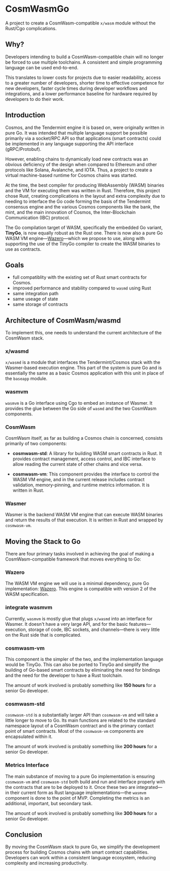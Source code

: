 # CosmWasmGo

A project to create a CosmWasm-compatible `x/wasm` module without the Rust/Cgo complications.

## Why?

Developers intending to build a CosmWasm-compatible chain will no longer be forced to use multiple toolchains. A consistent and simple programming language can be used end-to-end.

This translates to lower costs for projects due to easier readability, access to a greater number of developers, shorter time to effective competence for new developers, faster cycle times during developer workflows and integrations, and a lower performance baseline for hardware required by developers to do their work.

## Introduction

Cosmos, and the Tendermint engine it is based on, were originally written in pure Go. It was intended that multiple language support be possible primarily via a socket/RPC API so that applications (smart contracts) could be implemented in any language supporting the API interface (gRPC/Protobuf).

However, enabling chains to dynamically load new contracts was an obvious deficiency of the design when compared to Ethereum and other protocols like Solana, Avalanche, and IOTA. Thus, a project to create a virtual machine-based runtime for Cosmos chains was started.

At the time, the best compiler for producing WebAssembly (WASM) binaries and the VM for executing them was written in Rust. Therefore, this project chose Rust, creating complications in the layout and extra complexity due to needing to interface the Go code forming the basis of the Tendermint consensus engine and the various Cosmos components like the bank, the mint, and the main innovation of Cosmos, the Inter-Blockchain Communication (IBC) protocol.

The Go compilation target of WASM, specifically the embedded Go variant, **TinyGo**, is now equally robust as the Rust one. There is now also a pure Go WASM VM engine—[Wazero](https://github.com/tetratelabs/wazero)—which we propose to use, along with supporting the use of the TinyGo compiler to create the WASM binaries to use as contracts.

## Goals

* full compatiblity with the existing set of Rust smart contracts for Cosmos.
* improved performance and stability compared to `wasmd` using Rust
* same integration path
* same useage of state
* same storage of contracts

## Architecture of CosmWasm/wasmd

To implement this, one needs to understand the current architecture of the CosmWasm stack.

### x/wasmd

`x/wasmd` is a module that interfaces the Tendermint/Cosmos stack with the Wasmer-based execution engine. This part of the system is pure Go and is essentially the same as a basic Cosmos application with this unit in place of the `baseapp` module.

### wasmvm

`wasmvm` is a Go interface using Cgo to embed an instance of Wasmer. It provides the glue between the Go side of `wasmd` and the two CosmWasm components.

### CosmWasm

CosmWasm itself, as far as building a Cosmos chain is concerned, consists primarily of two components:

* **cosmwasm-std**: A library for building WASM smart contracts in Rust. It provides contract management, access control, and IBC interface to allow reading the current state of other chains and vice versa.

* **cosmwasm-vm**: This component provides the interface to control the WASM VM engine, and in the current release includes contract validation, memory-pinning, and runtime metrics information. It is written in Rust.

### Wasmer

Wasmer is the backend WASM VM engine that can execute WASM binaries and return the results of that execution. It is written in Rust and wrapped by `cosmwasm-vm`.

## Moving the Stack to Go

There are four primary tasks involved in achieving the goal of making a CosmWasm-compatible framework that moves everything to Go:

### Wazero

The WASM VM engine we will use is a minimal dependency, pure Go implementation: [Wazero](https://github.com/tetratelabs/wazero). This engine is compatible with version 2 of the WASM specification.

### integrate wasmvm

Currently, `wasmvm` is mostly glue that plugs `x/wasmd` into an interface for Wasmer. It doesn't have a very large API, and for the basic features—execution, storage of code, IBC sockets, and channels—there is very little on the Rust side that is complicated.

### cosmwasm-vm

This component is the simpler of the two, and the implementation language would be TinyGo. This can also be ported to TinyGo and simplify the building of Go-based smart contracts by eliminating the need for bindings and the need for the developer to have a Rust toolchain.

The amount of work involved is probably something like **150 hours** for a senior Go developer.

### cosmwasm-std

`cosmwasm-std` is a substantially larger API than `cosmwasm-vm` and will take a little longer to move to Go. Its main functions are related to the standard namespace layout of a CosmWasm contract and is the primary contact point of smart contracts. Most of the `cosmwasm-vm` components are encapsulated within it.

The amount of work involved is probably something like **200 hours** for a senior Go developer.

### Metrics Interface

The main substance of moving to a pure Go implementation is ensuring `cosmwasm-vm` and `cosmwasm-std` both build and run and interface properly with the contracts that are to be deployed to it. Once these two are integrated—in their current form as Rust language implementations—the `wasmvm` component is done to the point of MVP. Completing the metrics is an additional, important, but secondary task.

The amount of work involved is probably something like **300 hours** for a senior Go developer.

## Conclusion

By moving the CosmWasm stack to pure Go, we simplify the development process for building Cosmos chains with smart contract capabilities. Developers can work within a consistent language ecosystem, reducing complexity and increasing productivity.
